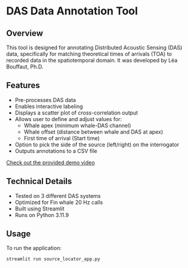 # DAS Data Annotation Tool

## Overview

This tool is designed for annotating Distributed Acoustic Sensing (DAS) data, specifically for matching theoretical times of arrivals (TOA) to recorded data in the spatiotemporal domain. 
It was developed by Léa Bouffaut, Ph.D.

## Features
- Pre-processes DAS data
- Enables interactive labeling
- Displays a scatter plot of cross-correlation output
- Allows user to define and adjust values for:
  - Whale apex (minimum whale-DAS channel)
  - Whale offset (distance between whale and DAS at apex)
  - First time of arrival (Start time)
- Option to pick the side of the source (left/right) on the interrogator
- Outputs annotations to a CSV file
  
[Check out the provided demo video](https://github.com/leabouffaut/DASSourceLocator/blob/main/DASSourceLocatorDemo.mp4)



## Technical Details
- Tested on 3 different DAS systems
- Optimized for Fin whale 20 Hz calls
- Built using Streamlit
- Runs on Python 3.11.9

## Usage

To run the application:

```bash
streamlit run source_locator_app.py
